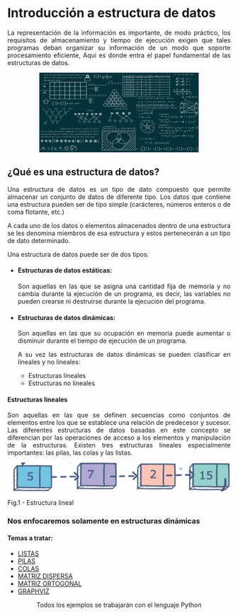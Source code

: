 <h1>Introducción a estructura de datos</h1>
<p align="justify">La representación de la información es importante, de modo práctico, los requisitos de almacenamiento y tiempo de ejecución exigen que tales programas deban organizar su información de un modo que soporte procesamiento eficiente, Aqui es donde entra el papel fundamental de las estructuras de datos.</p>

<p align="center"> <img src="./img/edd.png" alt="edd" width="360" height="180" /> </p>


<h2>¿Qué es una estructura de datos?</h2>
<p align="justify">Una estructura de datos es un tipo de dato compuesto que permite almacenar un conjunto de datos de diferente tipo. Los datos que contiene una estructura pueden ser de tipo simple (carácteres, números enteros o de coma flotante, etc.)</p>

<p align="justify">A cada uno de los datos o elementos almacenados dentro de una estructura se les denomina miembros de esa estructura y estos pertenecerán a un tipo de dato determinado.</p>

<p align="justify">Una estructura de datos puede ser de dos tipos:</p>

<ul>
    <li>
    <h4>Estructuras de datos estáticas:</h4>
    <p align="justify">Son aquellas en las que se asigna una cantidad fija de memoria y no cambia durante la ejecución de un programa, es decir, las variables no pueden crearse ni destruirse durante la ejecución del programa.</p>
    </li>
    <li><h4>Estructuras de datos dinámicas:</h4>
    <p align="justify">Son aquellas en las que su ocupación en memoria puede aumentar o disminuir durante el tiempo de ejecución de un programa.</p>
    <p align="justify">A su vez las estructuras de datos dinámicas se pueden clasificar en lineales y no lineales:</p>
    <ul>
        <li>Estructuras lineales</li>
        <li>Estructuras no lineales</li>
    </ul>
    </li>
</ul>

<h4>Estructuras lineales</h4>
<p align="justify">Son aquellas en las que se definen secuencias como conjuntos de elementos entre los que se establece una relación de predecesor y sucesor. Las diferentes estructuras de datos basadas en este concepto se diferencian por las operaciones de acceso a los elementos y manipulación de la estructuras. Existen tres estructuras lineales especialmente importantes: las pilas, las colas y las listas.</p>

<p align="center"> 
<img src="./img/lineales.png" alt="edd"/> 
<figcaption>Fig.1 - Estructura lineal</figcaption>
</p>

<h3>Nos enfocaremos solamente en estructuras dinámicas</h3>

<h4>Temas a tratar:</h4>
<ul>
    <li><a href="./LISTAS.md">LISTAS</a></li>
    <li><a href="./PILAS.md">PILAS</a></li>
    <li><a href="./COLAS.md">COLAS</a></li>
    <li><a href="./Matrizdispersa.md">MATRIZ DISPERSA</a></li>
    <li><a href="./Matrizortogonal.md">MATRIZ ORTOGONAL</a></li>
    <li><a href="./graphviz.md">GRAPHVIZ</a></li>
</ul>

<p align="center">Todos los ejemplos se trabajarán con el lenguaje Python</p>
